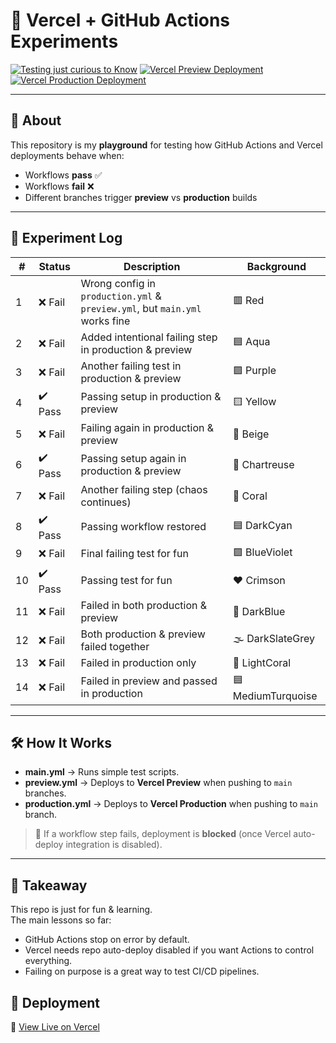 # 🚀 Vercel + GitHub Actions Experiments  

[![Testing just curious to Know](https://github.com/Basudev-Pokharel/github-actions-survives-vercel-fails/actions/workflows/main.yml/badge.svg)](https://github.com/Basudev-Pokharel/github-actions-survives-vercel-fails/actions/workflows/main.yml)
[![Vercel Preview Deployment](https://github.com/Basudev-Pokharel/github-actions-survives-vercel-fails/actions/workflows/preview.yml/badge.svg)](https://github.com/Basudev-Pokharel/github-actions-survives-vercel-fails/actions/workflows/preview.yml) 
[![Vercel Production Deployment](https://github.com/Basudev-Pokharel/github-actions-survives-vercel-fails/actions/workflows/production.yml/badge.svg)](https://github.com/Basudev-Pokharel/github-actions-survives-vercel-fails/actions/workflows/production.yml)

---

## 📖 About
This repository is my **playground** for testing how GitHub Actions and Vercel deployments behave when:  
- Workflows **pass** ✅  
- Workflows **fail** ❌  
- Different branches trigger **preview** vs **production** builds  

---

## 🧪 Experiment Log  

| #  | Status      | Description                                                   | Background |
|----|-------------|---------------------------------------------------------------|------------|
| 1  | ❌ Fail     | Wrong config in `production.yml` & `preview.yml`, but `main.yml` works fine | 🟥 Red |
| 2  | ❌ Fail     | Added intentional failing step in production & preview         | 🟦 Aqua |
| 3  | ❌ Fail     | Another failing test in production & preview                   | 🟪 Purple |
| 4  | ✔️ Pass    | Passing setup in production & preview                          | 🟨 Yellow |
| 5  | ❌ Fail     | Failing again in production & preview                          | 🤎 Beige |
| 6  | ✔️ Pass    | Passing setup again in production & preview                    | 💚 Chartreuse |
| 7  | ❌ Fail     | Another failing step (chaos continues)                         | 🧡 Coral |
| 8  | ✔️ Pass    | Passing workflow restored                                      | 🟦 DarkCyan |
| 9  | ❌ Fail     | Final failing test for fun                                     | 🟪 BlueViolet |
| 10 | ✔️ Pass    | Passing test for fun                                           | ❤️ Crimson |
| 11 | ❌ Fail     | Failed in both production & preview                            | 🔵 DarkBlue |
| 12 | ❌ Fail     | Both production & preview failed together                      | 🌫️ DarkSlateGrey |
| 13 | ❌ Fail     | Failed in production only                                      | 🌸 LightCoral |
| 14 | ❌ Fail     | Failed in preview and passed in production                     | 🟦 MediumTurquoise |

---


## 🛠 How It Works
- **main.yml** → Runs simple test scripts.  
- **preview.yml** → Deploys to **Vercel Preview** when pushing to `main` branches.  
- **production.yml** → Deploys to **Vercel Production** when pushing to `main` branch.  

> 🔑 If a workflow step fails, deployment is **blocked** (once Vercel auto-deploy integration is disabled).  

---



## 🎯 Takeaway
This repo is just for fun & learning.  
The main lessons so far:  
- GitHub Actions stop on error by default.  
- Vercel needs repo auto-deploy disabled if you want Actions to control everything.  
- Failing on purpose is a great way to test CI/CD pipelines.  

## 🚀 Deployment  

🔗 [View Live on Vercel](https://github-actions-survives-vercel-fail.vercel.app/)  


